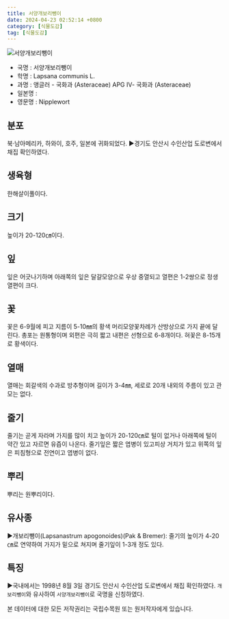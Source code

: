 ```yaml
---
title: 서양개보리뺑이
date: 2024-04-23 02:52:14 +0800
category: [식물도감]
tag: [식물도감]
---
```




![서양개보리뺑이](/fileUpload/plants/basic/Compositae/Lapsana/2785/1_th2.JPG)
- 국명 : 서양개보리뺑이
- 학명 : Lapsana communis L.
- 과명 : 앵글러 - 국화과 (Asteraceae) APG Ⅳ- 국화과 (Asteraceae)
- 일본명 : 
- 영문명 : Nipplewort


## 분포
북·남아메리카, 하와이, 호주, 일본에 귀화되었다.▶경기도 안산시 수인산업 도로변에서 채집 확인하였다.
## 생육형
한해살이풀이다.
## 크기
높이가 20-120㎝이다.
## 잎
잎은 어긋나기하며 아래쪽의 잎은 달걀모양으로 우상 중열되고 열편은 1-2쌍으로 정생 열편이 크다.
## 꽃
꽃은 6-9월에 피고 지름이 5-10㎜의 황색 머리모양꽃차례가 산방상으로 가지 끝에 달린다. 총포는 원통형이며 외편은 극히 짧고 내편은 선형으로 6-8개이다. 혀꽃은 8-15개로 황색이다.
## 열매
열매는 회갈색의 수과로 방추형이며 길이가 3-4㎜, 세로로 20개 내외의 주름이 있고 관모는 없다.
## 줄기
줄기는 곧게 자라며 가지를 많이 치고 높이가 20-120㎝로 털이 없거나 아래쪽에 털이 약간 있고 자르면 유즙이 나온다. 줄기잎은 짧은 엽병이 있고피상 거치가 있고 위쪽의 잎은 피침형으로 전연이고 엽병이 없다.
## 뿌리
뿌리는 원뿌리이다.
## 유사종
▶개보리뺑이(Lapsanastrum apogonoides)(Pak & Bremer): 줄기의 높이가 4-20㎝로 연약하여 가지가 밑으로 쳐지며 줄기잎이 1-3개 정도 있다.
## 특징
▶국내에서는 1998년 8월 3일 경기도 안산시 수인산업 도로변에서 채집 확인하였다. `개보리뺑이`와 유사하여 `서양개보리뺑이`로 국명을 신칭하였다.






본 데이터에 대한 모든 저작권리는 국립수목원 또는 원저작자에게 있습니다.
